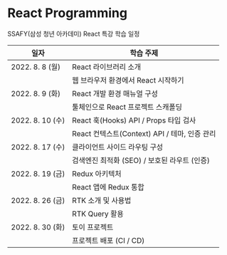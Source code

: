 # React Programming

SSAFY(삼성 청년 아카데미) React 특강 학습 일정

| 일자             | 학습 주제                                     |
| ---------------- | --------------------------------------------- |
| 2022. 8. 8 (월)  | React 라이브러리 소개                         |
|                  | 웹 브라우저 환경에서 React 시작하기           |
| 2022. 8. 9 (화)  | React 개발 환경 매뉴얼 구성                   |
|                  | 툴체인으로 React 프로젝트 스캐폴딩            |
| 2022. 8. 10 (수)  | React 훅(Hooks) API / Props 타입 검사         |
|                  | React 컨텍스트(Context) API / 테마, 인증 관리 |
| 2022. 8. 17 (수)  | 클라이언트 사이드 라우팅 구성                 |
|                  | 검색엔진 최적화 (SEO) / 보호된 라우트 (인증)  |
| 2022. 8. 19 (금)  | Redux 아키텍처                                |
|                  | React 앱에 Redux 통합                         |
| 2022. 8. 26 (금)  | RTK 소개 및 사용법                            |
|                  | RTK Query 활용                                |
| 2022. 8. 30 (화) | 토이 프로젝트                                 |
|                  | 프로젝트 배포 (CI / CD)                       |
